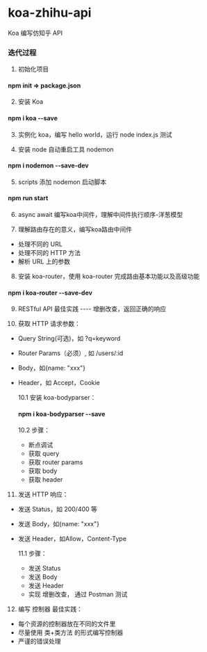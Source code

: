 # koa-zhihu-api
Koa 编写仿知乎 API

### 迭代过程
1. 初始化项目
#### npm init => package.json

2. 安装 Koa
#### npm i koa --save

3. 实例化 koa，编写 hello world，运行 node index.js 测试

4. 安装 node 自动重启工具 nodemon 
#### npm i nodemon --save-dev

5. scripts 添加 nodemon 启动脚本
#### npm run start

6. async await 编写koa中间件，理解中间件执行顺序-洋葱模型

7. 理解路由存在的意义，编写koa路由中间件

+ 处理不同的 URL
+ 处理不同的 HTTP 方法
+ 解析 URL 上的参数

8. 安装 koa-router，使用 koa-router 完成路由基本功能以及高级功能
#### npm i koa-router --save-dev

9. RESTful API 最佳实践 ---- 增删改查，返回正确的响应

10. 获取 HTTP 请求参数：

+ Query String(可选)，如 ?q=keyword
+ Router Params（必须）, 如 /users/:id
+ Body，如{name: "xxx"}
+ Header，如 Accept，Cookie

  10.1 安装 koa-bodyparser：
  #### npm i koa-bodyparser --save

  10.2 步骤：
  + 断点调试
  + 获取 query
  + 获取 router params
  + 获取 body
  + 获取 header

11. 发送 HTTP 响应：

+ 发送 Status，如 200/400 等
+ 发送 Body，如{name: "xxx"}
+ 发送 Header，如Allow，Content-Type

  11.1 步骤：
  + 发送 Status
  + 发送 Body
  + 发送 Header
  + 实现 增删改查， 通过 Postman 测试

12. 编写 控制器 最佳实践：

+ 每个资源的控制器放在不同的文件里
+ 尽量使用 类+类方法 的形式编写控制器
+ 严谨的错误处理
